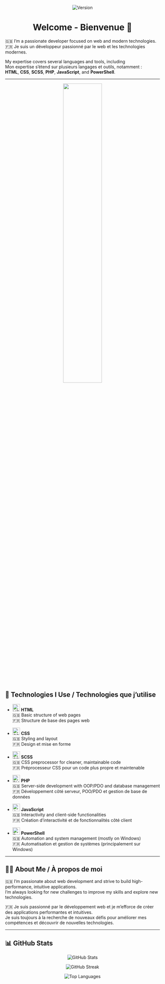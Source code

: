 <p align="center">
  <img alt="Version" src="https://img.shields.io/badge/status-active-brightgreen.svg" />
</p>
<div align="center">
<h1>Welcome - Bienvenue 👋</h1>
</div>

🇬🇧 I’m a passionate developer focused on web and modern technologies.  
🇫🇷 Je suis un développeur passionné par le web et les technologies modernes.

My expertise covers several languages and tools, including  
Mon expertise s’étend sur plusieurs langages et outils, notamment :  
**HTML**, **CSS**, **SCSS**, **PHP**, **JavaScript**, and **PowerShell**.

---
<p align="center">
    <img width="50%" src="https://media0.giphy.com/media/v1.Y2lkPTc5MGI3NjExZ2Fqa3pkZjVsZm9ycGN6d3hvYXVzMWhzcDNqMnhxOW9vb2JpdmNyMiZlcD12MV9pbnRlcm5hbF9naWZfYnlfaWQmY3Q9Zw/FcqKy4Kj7XOK0hCW4g/giphy.gif" />
</p>

## 🚀 Technologies I Use / Technologies que j’utilise

- <img src="https://cdn.jsdelivr.net/gh/devicons/devicon/icons/html5/html5-original.svg" alt="HTML5" width="24"/> **HTML**  
  🇬🇧 Basic structure of web pages  
  🇫🇷 Structure de base des pages web  

- <img src="https://cdn.jsdelivr.net/gh/devicons/devicon/icons/css3/css3-original.svg" alt="CSS3" width="24"/> **CSS**  
  🇬🇧 Styling and layout  
  🇫🇷 Design et mise en forme  

- <img src="https://cdn.jsdelivr.net/gh/devicons/devicon/icons/sass/sass-original.svg" alt="SCSS" width="24"/> **SCSS**  
  🇬🇧 CSS preprocessor for cleaner, maintainable code  
  🇫🇷 Préprocesseur CSS pour un code plus propre et maintenable  

- <img src="https://cdn.jsdelivr.net/gh/devicons/devicon/icons/php/php-original.svg" alt="PHP" width="24"/> **PHP**  
  🇬🇧 Server-side development with OOP/PDO and database management  
  🇫🇷 Développement côté serveur, POO/PDO et gestion de base de données  

- <img src="https://cdn.jsdelivr.net/gh/devicons/devicon/icons/javascript/javascript-original.svg" alt="JavaScript" width="24"/> **JavaScript**  
  🇬🇧 Interactivity and client-side functionalities  
  🇫🇷 Création d’interactivité et de fonctionnalités côté client  

- <img src="https://img.icons8.com/color/48/000000/powershell.png" alt="PowerShell" width="24"/> **PowerShell**  
  🇬🇧 Automation and system management (mostly on Windows)  
  🇫🇷 Automatisation et gestion de systèmes (principalement sur Windows)  

---

## 🧑‍💻 About Me / À propos de moi

🇬🇧 I’m passionate about web development and strive to build high-performance, intuitive applications.  
I’m always looking for new challenges to improve my skills and explore new technologies.  

🇫🇷 Je suis passionné par le développement web et je m’efforce de créer des applications performantes et intuitives.  
Je suis toujours à la recherche de nouveaux défis pour améliorer mes compétences et découvrir de nouvelles technologies.

---

## 📊 GitHub Stats

<p align="center">
  <img src="https://github-readme-stats.vercel.app/api?username=DevTech-Solution&show_icons=true&theme=github_dark" alt="GitHub Stats" />
</p>

<p align="center">
  <img src="https://github-readme-streak-stats.herokuapp.com/?user=DevTech-Solution&theme=github_dark" alt="GitHub Streak" />
</p>

<p align="center">
  <img src="https://github-readme-stats.vercel.app/api/top-langs/?username=DevTech-Solution&layout=compact&langs_count=6&hide=ts,scss" alt="Top Languages" />
</p>
